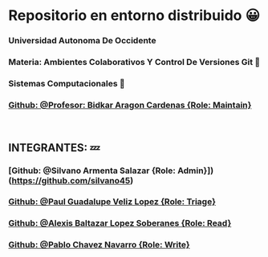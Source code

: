 
# Repositorio en entorno distribuido :grinning:

### Universidad Autonoma De Occidente
### Materia: Ambientes Colaborativos Y Control De Versiones Git :thought_balloon:
### Sistemas Computacionales  :ghost:
### [Github:  @Profesor: Bidkar Aragon Cardenas {Role: Maintain} ](https://github.com/bidkar)
<br>

##  INTEGRANTES: :zzz:

### [Github:  @Silvano Armenta Salazar {Role: Admin}])(https://github.com/silvano45)

### [Github:  @Paul Guadalupe Veliz Lopez {Role: Triage}](https://github.com/pauvel)

### [Github:  @Alexis Baltazar Lopez Soberanes {Role: Read}](https://github.com/Alex-18030050)

### [Github:   @Pablo Chavez Navarro {Role: Write}](https://github.com/Pablo011)